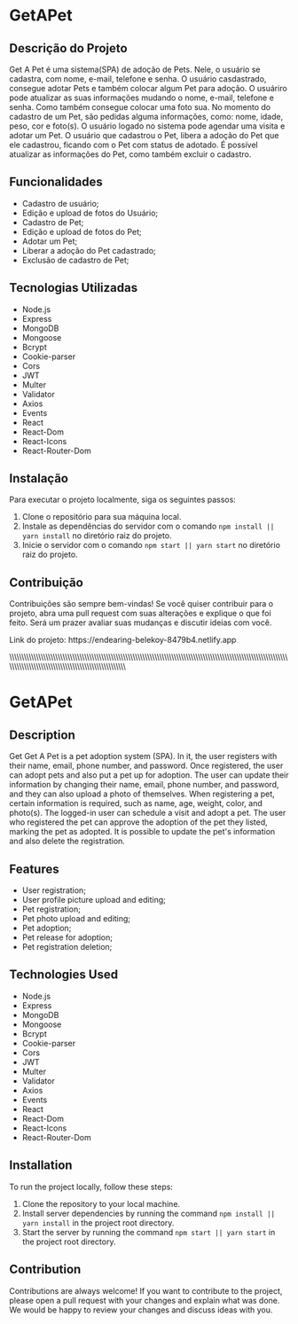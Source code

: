 # GetAPet

<h2>Descrição do Projeto</h2>
<p>Get A Pet é uma sistema(SPA) de adoção de Pets. Nele, o usuário se cadastra, com nome, e-mail, telefone e senha. O usuário casdastrado, consegue adotar Pets e também colocar algum Pet para adoção. O usuáriro pode atualizar as suas informações mudando o nome, e-mail, telefone e senha. Como também consegue colocar uma foto sua. No momento do cadastro de um Pet, são pedidas alguma informações, como: nome, idade, peso, cor e foto(s). O usuário logado no sistema pode agendar uma visita e adotar um Pet. O usuário que cadastrou o Pet, libera a adoção do Pet que ele cadastrou, ficando com o Pet com status de adotado. É possível atualizar as informações do Pet, como também excluir o cadastro.
</p>

<h2>Funcionalidades</h2>
<ul>
	<li>Cadastro de usuário;</li>
	<li>Edição e upload de fotos do Usuário;</li>
	<li>Cadastro de Pet;</li>
  <li>Edição e upload de fotos do Pet;</li>
  <li>Adotar um Pet;</li>
  <li>Liberar a adoção do Pet cadastrado;</li>
  <li>Exclusão de cadastro de Pet;</li>
</ul>

<h2>Tecnologias Utilizadas</h2>
<ul>
	<li>Node.js</li>
	<li>Express</li>
	<li>MongoDB</li>
	<li>Mongoose</li>
	<li>Bcrypt</li>
  <li>Cookie-parser</li>
  <li>Cors</li>
  <li>JWT</li>
  <li>Multer</li>
  <li>Validator</li>
  <li>Axios</li>
  <li>Events</li>
  <li>React</li>
  <li>React-Dom</li>
  <li>React-Icons</li>
  <li>React-Router-Dom</li>
</ul>

<h2>Instalação</h2>
<p>Para executar o projeto localmente, siga os seguintes passos:</p>
<ol>
	<li>Clone o repositório para sua máquina local.</li>
	<li>Instale as dependências do servidor com o comando <code>npm install || yarn install</code> no diretório raiz do projeto.</li>
	<li>Inicie o servidor com o comando <code>npm start || yarn start</code> no diretório raiz do projeto.</li>
</ol>

<h2>Contribuição</h2>
<p>Contribuições são sempre bem-vindas! Se você quiser contribuir para o projeto, abra uma pull request com suas alterações e explique o que foi feito. Será um prazer avaliar suas mudanças e discutir ideias com você.</p>

<p>
	Link do projeto: <a>https://endearing-belekoy-8479b4.netlify.app</a>
</p>
\\\\\\\\\\\\\\\\\\\\\\\\\\\\\\\\\\\\\\\\\\\\\\\\\\\\\\\\\\\\\\\\\\\\\\\\\\\\\\\\\\\\\\\\\\\\\\\\\\\\\\\\\\\\\\\\\\\\\\\\\\\\\\\\\\\\\\\\\\\\\\\\\\\\\\\\\\\\\\\\\\\

# GetAPet

<h2>Description</h2>
<p>Get Get A Pet is a pet adoption system (SPA). In it, the user registers with their name, email, phone number, and password. Once registered, the user can adopt pets and also put a pet up for adoption. The user can update their information by changing their name, email, phone number, and password, and they can also upload a photo of themselves. When registering a pet, certain information is required, such as name, age, weight, color, and photo(s). The logged-in user can schedule a visit and adopt a pet. The user who registered the pet can approve the adoption of the pet they listed, marking the pet as adopted. It is possible to update the pet's information and also delete the registration.
</p>

<h2>Features</h2>
<ul>
	<li>User registration;</li>
	<li>User profile picture upload and editing;</li>
	<li>Pet registration;</li>
	<li>Pet photo upload and editing;</li>
	<li>Pet adoption;</li>
	<li>Pet release for adoption;</li>
	<li>Pet registration deletion;</li>
</ul>

<h2>Technologies Used</h2>
<ul>
	<li>Node.js</li>
	<li>Express</li>
	<li>MongoDB</li>
	<li>Mongoose</li>
	<li>Bcrypt</li>
	<li>Cookie-parser</li>
	<li>Cors</li>
	<li>JWT</li>
	<li>Multer</li>
	<li>Validator</li>
	<li>Axios</li>
	<li>Events</li>
	<li>React</li>
	<li>React-Dom</li>
	<li>React-Icons</li>
	<li>React-Router-Dom</li>
</ul>

<h2>Installation</h2>
<p>To run the project locally, follow these steps:</p>
<ol>
	<li>Clone the repository to your local machine.</li>
	<li>Install server dependencies by running the command <code>npm install || yarn install</code> in the project root directory.</li>
	<li>Start the server by running the command <code>npm start || yarn start</code> in the project root directory.</li>
</ol>

<h2>Contribution</h2>
<p>Contributions are always welcome! If you want to contribute to the project, please open a pull request with your changes and explain what was done. We would be happy to review your changes and discuss ideas with you.</p>
